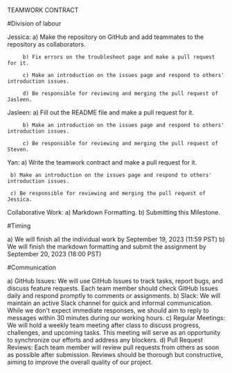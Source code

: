 TEAMWORK CONTRACT

#Division of labour 

Jessica: a) Make the repository on GitHub and add teammates to the repository as collaborators.

         b) Fix errors on the troubleshoot page and make a pull request for it.
         
         c) Make an introduction on the issues page and respond to others' introduction issues.
         
         d) Be responsible for reviewing and merging the pull request of Jasleen.

Jasleen: a) Fill out the README file and make a pull request for it.

         b) Make an introduction on the issues page and respond to others' introduction issues.
         
         c) Be responsible for reviewing and merging the pull request of Steven.
         
Yan: a) Write the teamwork contract and make a pull request for it.

     b) Make an introduction on the issues page and respond to others' introduction issues.
     
     c) Be responsible for reviewing and merging the pull request of Jessica.

Collaborative Work: a) Markdown Formatting.
                    b) Submitting this Milestone.



#Timing 

a) We will finish all the individual work by September 19, 2023 (11:59 PST) 
b) We will finish the markdown formatting and submit the assignment by September 20, 2023 (18:00 PST)

#Communication

a) GitHub Issues: We will use GitHub Issues to track tasks, report bugs, and discuss feature requests. Each team member should check GitHub Issues daily and respond promptly to comments or assignments.
b) Slack: We will maintain an active Slack channel for quick and informal communication. While we don't expect immediate responses, we should aim to reply to messages within 30 minutes during our working hours.
c) Regular Meetings: We will hold a weekly team meeting after class to discuss progress, challenges, and upcoming tasks. This meeting will serve as an opportunity to synchronize our efforts and address any blockers.
d) Pull Request Reviews: Each team member will review pull requests from others as soon as possible after submission. Reviews should be thorough but constructive, aiming to improve the overall quality of our project.
